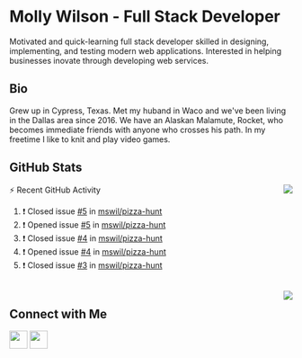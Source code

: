 # Molly Wilson - Full Stack Developer
Motivated and quick-learning full stack developer skilled in designing, implementing, and testing modern web applications. Interested in helping businesses inovate through developing web services.

## Bio
Grew up in Cypress, Texas. Met my huband in Waco and we've been living in the Dallas area since 2016. We have an Alaskan Malamute, Rocket, who becomes immediate friends with anyone who crosses his path. In my freetime I like to knit and play video games. 

## GitHub Stats

<img align="right" src="https://github-readme-stats.vercel.app/api?username=mswil&show_icons=true&theme=tokyonight"/>

⚡ Recent GitHub Activity
<!--START_SECTION:activity-->
1. ❗️ Closed issue [#5](https://github.com/mswil/pizza-hunt/issues/5) in [mswil/pizza-hunt](https://github.com/mswil/pizza-hunt)
2. ❗️ Opened issue [#5](https://github.com/mswil/pizza-hunt/issues/5) in [mswil/pizza-hunt](https://github.com/mswil/pizza-hunt)
3. ❗️ Closed issue [#4](https://github.com/mswil/pizza-hunt/issues/4) in [mswil/pizza-hunt](https://github.com/mswil/pizza-hunt)
4. ❗️ Opened issue [#4](https://github.com/mswil/pizza-hunt/issues/4) in [mswil/pizza-hunt](https://github.com/mswil/pizza-hunt)
5. ❗️ Closed issue [#3](https://github.com/mswil/pizza-hunt/issues/3) in [mswil/pizza-hunt](https://github.com/mswil/pizza-hunt)
<!--END_SECTION:activity-->

<br>

<img align="right" src="https://github-readme-stats.vercel.app/api/top-langs/?username=mswil&layout=compact&theme=tokyonight"/>

## Connect with Me

[<img height="32" width="32" src="https://cdn.jsdelivr.net/npm/simple-icons@v5/icons/linkedin.svg" />](https://www.linkedin.com/in/molly-wilson-b55589206/)
[<img height="32" width="32" src="https://cdn.jsdelivr.net/npm/simple-icons@v5/icons/maildotru.svg" />](mailto:molly_wilson1@outlook.com)
